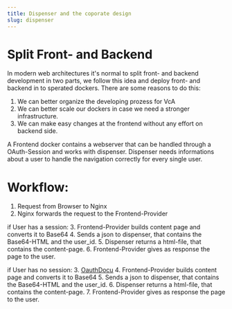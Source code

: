 ```yaml
---
title: Dispenser and the coporate design
slug: dispenser
---
```


# Split Front- and Backend

In modern web architectures it's normal to split front- and backend development in two parts, we follow this idea and deploy front- and backend in to sperated dockers. There are some reasons to do this:

1. We can better organize the developing prozess for VcA
2. We can better scale our dockers in case we need a stronger infrastructure.
3. We can make easy changes at the frontend without any effort on backend side.

A Frontend docker contains a webserver that can be handled through a OAuth-Session and works with dispenser. Dispenser needs informations about a user to handle the navigation correctly for every single user. 

# Workflow:

1. Request from Browser to Nginx
2. Nginx forwards the request to the Frontend-Provider

if User has a session:
3. Frontend-Provider builds content page and converts it to Base64
4. Sends a json to dispenser, that contains the Base64-HTML and the user_id.
5. Dispenser returns a html-file, that contains the content-page.
6. Frontend-Provider gives as response the page to the user.

if User has no session:
3. [OauthDocu]()
4. Frontend-Provider builds content page and converts it to Base64
5. Sends a json to dispenser, that contains the Base64-HTML and the user_id.
6. Dispenser returns a html-file, that contains the content-page.
7. Frontend-Provider gives as response the page to the user.




